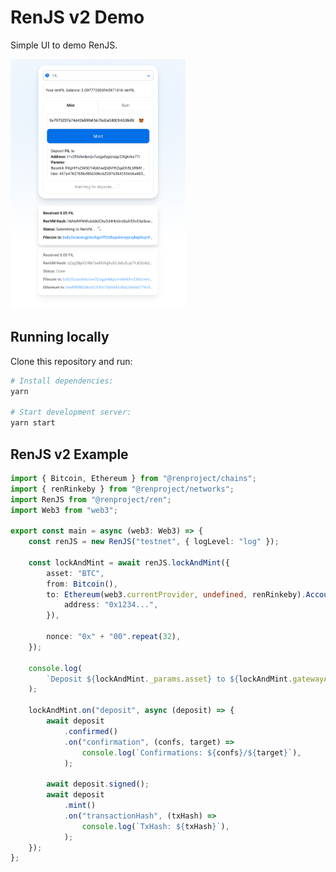 # RenJS v2 Demo

Simple UI to demo RenJS.

<img height="400" alt="RenJS Demo Screenshot" src="./screenshot.png" />

## Running locally

Clone this repository and run:

```sh
# Install dependencies:
yarn

# Start development server:
yarn start
```

## RenJS v2 Example

```ts
import { Bitcoin, Ethereum } from "@renproject/chains";
import { renRinkeby } from "@renproject/networks";
import RenJS from "@renproject/ren";
import Web3 from "web3";

export const main = async (web3: Web3) => {
    const renJS = new RenJS("testnet", { logLevel: "log" });

    const lockAndMint = await renJS.lockAndMint({
        asset: "BTC",
        from: Bitcoin(),
        to: Ethereum(web3.currentProvider, undefined, renRinkeby).Account({
            address: "0x1234...",
        }),

        nonce: "0x" + "00".repeat(32),
    });

    console.log(
        `Deposit ${lockAndMint._params.asset} to ${lockAndMint.gatewayAddress}.`,
    );

    lockAndMint.on("deposit", async (deposit) => {
        await deposit
            .confirmed()
            .on("confirmation", (confs, target) =>
                console.log(`Confirmations: ${confs}/${target}`),
            );

        await deposit.signed();
        await deposit
            .mint()
            .on("transactionHash", (txHash) =>
                console.log(`TxHash: ${txHash}`),
            );
    });
};
```
